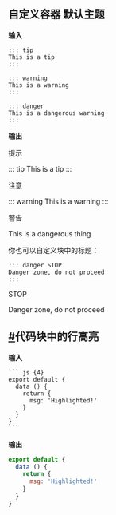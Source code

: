 ## 自定义容器 默认主题

**输入**

```text
::: tip
This is a tip
:::

::: warning
This is a warning
:::

::: danger
This is a dangerous warning
:::
```

**输出**

提示

::: tip
This is a tip
:::

注意

::: warning
This is a warning
:::

警告

This is a dangerous thing

你也可以自定义块中的标题：

```text
::: danger STOP
Danger zone, do not proceed
:::
```

STOP

Danger zone, do not proceed



## [#](https://v1.vuepress.vuejs.org/zh/guide/markdown.html#%E4%BB%A3%E7%A0%81%E5%9D%97%E4%B8%AD%E7%9A%84%E8%A1%8C%E9%AB%98%E4%BA%AE)代码块中的行高亮

**输入**

~~~text
``` js {4}
export default {
  data () {
    return {
      msg: 'Highlighted!'
    }
  }
}
```
~~~

**输出**



```js
export default {
  data () {
    return {
      msg: 'Highlighted!'
    }
  }
}
```
